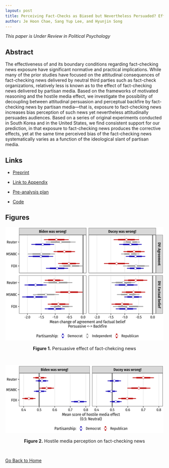 ```yaml
---
layout: post
title: Perceiving Fact-Checks as Biased but Nevertheless Persuaded? Effects of Fact-Checking News Delivered by Partisan Media
author: Je Hoon Chae, Sang Yup Lee, and Hyunjin Song
---
```


*This paper is Under Review in Political Psychology*

## Abstract

The effectiveness of and its boundary conditions regarding fact-checking news exposure have significant normative and practical implications. While many of the prior studies have focused on the attitudinal consequences of fact-checking news delivered by neutral third parties such as fact-check organizations, relatively less is known as to the effect of fact-checking news delivered by partisan media. Based on the frameworks of motivated reasoning and the hostile media effect, we investigate the possibility of decoupling between attitudinal persuasion and perceptual backfire by fact-checking news by partisan media—that is, exposure to fact-checking news increases bias perception of such news yet nevertheless attitudinally persuades audiences. Based on a series of original experiments conducted in South Korea and in the United States, we find consistent support for our prediction, in that exposure to fact-checking news produces the corrective effects, yet at the same time perceived bias of the fact-checking news systematically varies as a function of the ideological slant of partisan media.

## Links

- [Preprint](https://www.dropbox.com/s/nqg9ruoic9jd6eg/preprint.pdf?dl=0)

- [Link to Appendix](https://github.com/revelunt/Fact-check-experiment/blob/main/02_code/appendix.pdf)

- [Pre-analysis plan](https://osf.io/jtbz5)

- [Code](https://github.com/revelunt/Fact-check-experiment)

## Figures

![Persuasive effect of fact-chekcing news](./fact-checking-fig-1.png)
<div align="center"><b>Figure 1.</b> Persuasive effect of fact-chekcing news</div>

<p>&nbsp;</p>


![Hostile media perception on fact-checking news](./fact-checking-fig-2.png)
<div align="center"><b>Figure 2.</b> Hostile media perception on fact-checking news</div>

<p>&nbsp;</p>


[Go Back to Home](https://jehoonchae.github.io)
